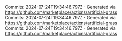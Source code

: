 Commits: 2024-07-24T19:34:46.797Z - Generated via https://github.com/marketplace/actions/artificial-grass
<br>
Commits: 2024-07-24T19:34:46.797Z - Generated via https://github.com/marketplace/actions/artificial-grass
<br>
Commits: 2024-07-24T19:34:46.797Z - Generated via https://github.com/marketplace/actions/artificial-grass
<br>
